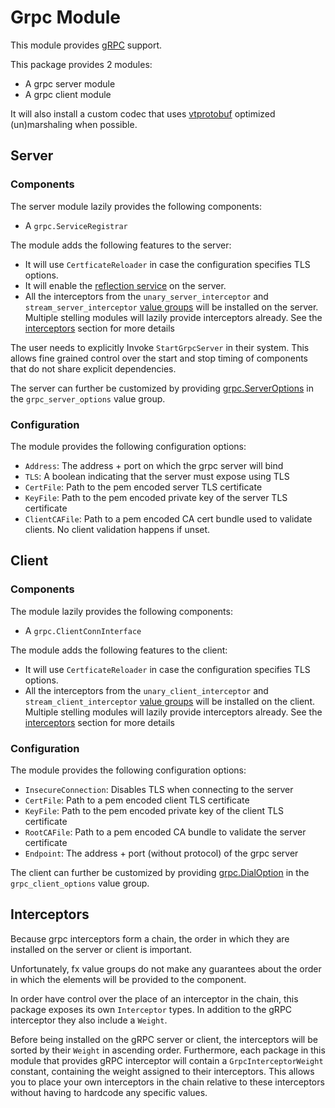 # Grpc Module

This module provides [gRPC](https://pkg.go.dev/google.golang.org/grpc) support.

This package provides 2 modules:

* A grpc server module
* A grpc client module

It will also install a custom codec that uses [vtprotobuf](https://github.com/planetscale/vtprotobuf)
optimized (un)marshaling when possible.

## Server

### Components 
The server module lazily provides the following components:

* A `grpc.ServiceRegistrar`

The module adds the following features to the server:

* It will use `CertficateReloader` in case the configuration specifies TLS options.
* It will enable the [reflection service](https://pkg.go.dev/google.golang.org/grpc/reflection) on the server.
* All the interceptors from the `unary_server_interceptor` and `stream_server_interceptor` [value groups](https://uber-go.github.io/fx/value-groups/) will be installed on the server.
  Multiple stelling modules will lazily provide interceptors already.
  See the [interceptors](./interceptors) section for more details

The user needs to explicitly Invoke `StartGrpcServer` in their system. This allows fine grained control over the start and stop timing of components that do not share explicit dependencies.

The server can further be customized by providing [grpc.ServerOptions](https://pkg.go.dev/google.golang.org/grpc#ServerOption) in the `grpc_server_options` value group.

### Configuration
The module provides the following configuration options:

* `Address`: The address + port on which the grpc server will bind
* `TLS`: A boolean indicating that the server must expose using TLS
* `CertFile`: Path to the pem encoded server TLS certificate
* `KeyFile`: Path to the pem encoded private key of the server TLS certificate
* `ClientCAFile`: Path to a pem encoded CA cert bundle used to validate clients. No client validation happens if unset.

## Client

### Components 
The module lazily provides the following components:

* A `grpc.ClientConnInterface`

The module adds the following features to the client:

* It will use `CertficateReloader` in case the configuration specifies TLS options.
* All the interceptors from the `unary_client_interceptor` and `stream_client_interceptor` [value groups](https://uber-go.github.io/fx/value-groups/) will be installed on the client.
  Multiple stelling modules will lazily provide interceptors already.
  See the [interceptors](./interceptors) section for more details

### Configuration
The module provides the following configuration options:

* `InsecureConnection`: Disables TLS when connecting to the server
* `CertFile`: Path to a pem encoded client TLS certificate
* `KeyFile`: Path to the pem encoded private key of the client TLS certificate
* `RootCAFile`: Path to a pem encoded CA bundle to validate the server certificate
* `Endpoint`: The address + port (without protocol) of the grpc server

The client can further be customized by providing [grpc.DialOption](https://pkg.go.dev/google.golang.org/grpc#DialOption) in the `grpc_client_options` value group.

## Interceptors
Because grpc interceptors form a chain, the order in which they are installed on the server or client is important.

Unfortunately, fx value groups do not make any guarantees about the order in which the elements will be provided to the component.

In order have control over the place of an interceptor in the chain, this package exposes its own `Interceptor` types.
In addition to the gRPC interceptor they also include a `Weight`.

Before being installed on the gRPC server or client, the interceptors will be sorted by their `Weight` in ascending order.
Furthermore, each package in this module that provides gRPC interceptor will contain a `GrpcInterceptorWeight` constant, containing the weight assigned
to their interceptors. This allows you to place your own interceptors in the chain relative to these interceptors without having to hardcode any specific values.
